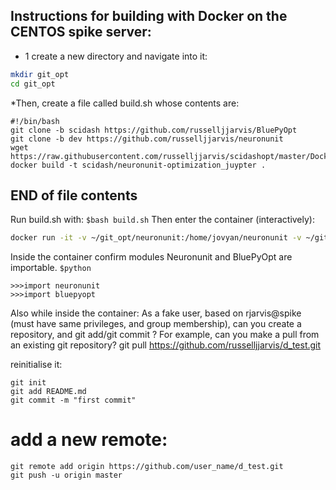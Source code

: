 ## Instructions for building with Docker on the CENTOS spike server:

* 1 create a new directory and navigate into it:
``` bash
mkdir git_opt
cd git_opt
```
*Then, create a file called build.sh whose contents are:
```
#!/bin/bash
git clone -b scidash https://github.com/russelljjarvis/BluePyOpt
git clone -b dev https://github.com/russelljjarvis/neuronunit
wget https://raw.githubusercontent.com/russelljjarvis/scidashopt/master/Dockerfile
docker build -t scidash/neuronunit-optimization_juypter .
```
## END of file contents

Run build.sh with: 
`$bash build.sh`
Then enter the container (interactively):
```bash
docker run -it -v ~/git_opt/neuronunit:/home/jovyan/neuronunit -v ~/git_opt/BluePyOpt:/home/jovyan/BluePyOpt scidash/neuronunit-optimization_juypter /bin/bash
```
Inside the container confirm modules Neuronunit and BluePyOpt are importable.
`$python` 

```
>>>import neuronunit
>>>import bluepyopt
```


Also while inside the container:
As a fake user, based on rjarvis@spike (must have same privileges, and group membership), can you create a repository, and git add/git commit ?
For example, can you make a pull from an existing git repository?
git pull https://github.com/russelljjarvis/d_test.git

reinitialise it:
```
git init
git add README.md
git commit -m "first commit"
```
# add a new remote:
```
git remote add origin https://github.com/user_name/d_test.git
git push -u origin master
```
